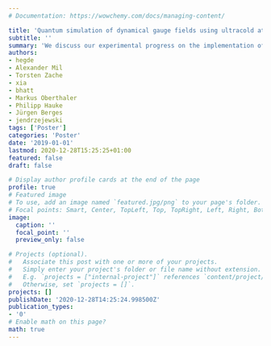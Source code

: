 ```yaml
---
# Documentation: https://wowchemy.com/docs/managing-content/

title: 'Quantum simulation of dynamical gauge fields using ultracold atomic mixtures'
subtitle: ''
summary: 'We discuss our experimental progress on the implementation of local U(1) symmetries in cold atomic mixtures.'
authors:
- hegde
- Alexander Mil
- Torsten Zache
- xia
- bhatt
- Markus Oberthaler
- Philipp Hauke
- Jürgen Berges
- jendrzejewski
tags: ['Poster']
categories: 'Poster'
date: '2019-01-01'
lastmod: 2020-12-28T15:25:25+01:00
featured: false
draft: false

# Display author profile cards at the end of the page
profile: true
# Featured image
# To use, add an image named `featured.jpg/png` to your page's folder.
# Focal points: Smart, Center, TopLeft, Top, TopRight, Left, Right, BottomLeft, Bottom, BottomRight.
image:
  caption: ''
  focal_point: ''
  preview_only: false

# Projects (optional).
#   Associate this post with one or more of your projects.
#   Simply enter your project's folder or file name without extension.
#   E.g. `projects = ["internal-project"]` references `content/project/deep-learning/index.md`.
#   Otherwise, set `projects = []`.
projects: []
publishDate: '2020-12-28T14:25:24.998500Z'
publication_types:
- '0'
# Enable math on this page?
math: true
---
```

